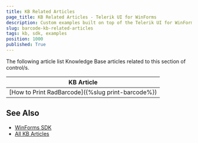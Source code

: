 ```yaml
---
title: KB Related Articles
page_title: KB Related Articles - Telerik UI for WinForms
description: Custom examples built on top of the Telerik UI for WinForms control.
slug: barcode-kb-related-articles
tags: kb, sdk, examples
position: 1000
published: True
---
```

The following article list Knowledge Base articles related to this section of control/s.
<!--KB Articles Table-->

|KB Article|
|----|
|[How to Print RadBarcode]({%slug print-barcode%})|

## See Also

* [WinForms SDK](https://github.com/telerik/winforms-sdk)
* [All KB Articles](https://docs.telerik.com/devtools/winforms/knowledge-base)
